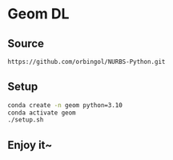 # Geom DL

## Source

```bash
https://github.com/orbingol/NURBS-Python.git
```

## Setup

```bash
conda create -n geom python=3.10
conda activate geom
./setup.sh
```

## Enjoy it~
